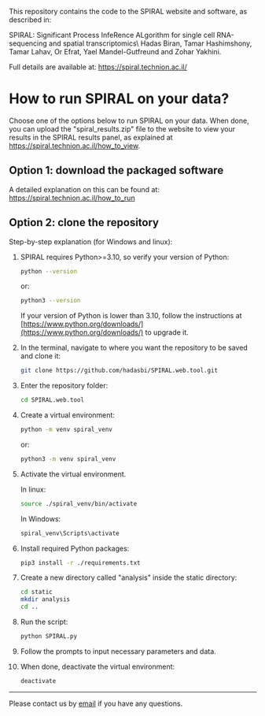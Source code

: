 
This repository contains the code to the SPIRAL website and software, as described in:

SPIRAL: Significant Process InfeRence ALgorithm for single cell RNA-sequencing and spatial transcriptomics\ Hadas Biran, Tamar Hashimshony, Tamar Lahav, Or Efrat, Yael Mandel-Gutfreund and Zohar Yakhini.

Full details are available at: https://spiral.technion.ac.il/

# How to run SPIRAL on your data?

Choose one of the options below to run SPIRAL on your data. When done, you can upload the "spiral_results.zip" file to the website to view your results in the SPIRAL results panel, as explained at https://spiral.technion.ac.il/how_to_view.

## Option 1: download the packaged software 

A detailed explanation on this can be found at: https://spiral.technion.ac.il/how_to_run

## Option 2: clone the repository

Step-by-step explanation (for Windows and linux):

1. SPIRAL requires Python>=3.10, so verify your version of Python:
    ```sh 
    python --version
    ```
    or:
    ```sh 
    python3 --version
    ```
    If your version of Python is lower than 3.10, follow the instructions at [https://www.python.org/downloads/](https://www.python.org/downloads/) to upgrade it.

2. In the terminal, navigate to where you want the repository to be saved and clone it:
    ```sh 
    git clone https://github.com/hadasbi/SPIRAL.web.tool.git
    ```
3. Enter the repository folder:
    ```sh 
    cd SPIRAL.web.tool
    ```
4. Create a virtual environment:
    ```sh 
    python -m venv spiral_venv
    ```
    or:
    ```sh 
    python3 -m venv spiral_venv
    ```
5. Activate the virtual environment.
    
    In linux:
    ```sh 
    source ./spiral_venv/bin/activate
    ```
    In Windows:
    ```sh 
    spiral_venv\Scripts\activate
    ```
6. Install required Python packages:
    ```sh 
    pip3 install -r ./requirements.txt
    ```
7. Create a new directory called "analysis" inside the static directory:
    ```sh 
    cd static
    mkdir analysis
    cd ..
    ```
8. Run the script:
    ```sh 
    python SPIRAL.py
    ```
9. Follow the prompts to input necessary parameters and data.

10. When done, deactivate the virtual environment:
    ```sh 
    deactivate
    ```
_______________________________________________________________________________________________________________________________________
Please contact us by [email](mailto:spiral.web.tool@gmail.com) if you have any questions.
